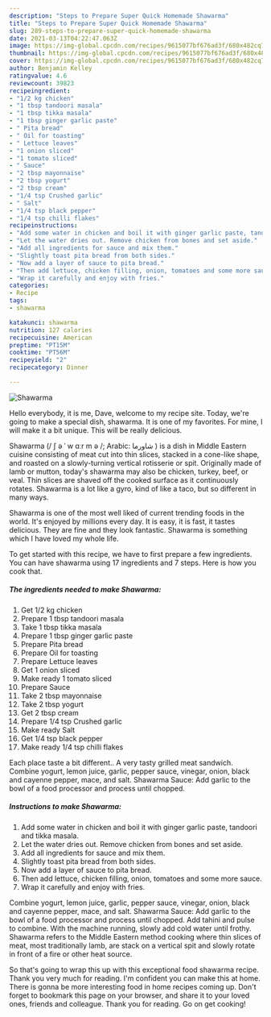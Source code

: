 ```yaml
---
description: "Steps to Prepare Super Quick Homemade Shawarma"
title: "Steps to Prepare Super Quick Homemade Shawarma"
slug: 289-steps-to-prepare-super-quick-homemade-shawarma
date: 2021-03-13T04:22:47.063Z
image: https://img-global.cpcdn.com/recipes/9615077bf676ad3f/680x482cq70/shawarma-recipe-main-photo.jpg
thumbnail: https://img-global.cpcdn.com/recipes/9615077bf676ad3f/680x482cq70/shawarma-recipe-main-photo.jpg
cover: https://img-global.cpcdn.com/recipes/9615077bf676ad3f/680x482cq70/shawarma-recipe-main-photo.jpg
author: Benjamin Kelley
ratingvalue: 4.6
reviewcount: 39823
recipeingredient:
- "1/2 kg chicken"
- "1 tbsp tandoori masala"
- "1 tbsp tikka masala"
- "1 tbsp ginger garlic paste"
- " Pita bread"
- " Oil for toasting"
- " Lettuce leaves"
- "1 onion sliced"
- "1 tomato sliced"
- " Sauce"
- "2 tbsp mayonnaise"
- "2 tbsp yogurt"
- "2 tbsp cream"
- "1/4 tsp Crushed garlic"
- " Salt"
- "1/4 tsp black pepper"
- "1/4 tsp chilli flakes"
recipeinstructions:
- "Add some water in chicken and boil it with ginger garlic paste, tandoori and tikka masala."
- "Let the water dries out. Remove chicken from bones and set aside."
- "Add all ingredients for sauce and mix them."
- "Slightly toast pita bread from both sides."
- "Now add a layer of sauce to pita bread."
- "Then add lettuce, chicken filling, onion, tomatoes and some more sauce."
- "Wrap it carefully and enjoy with fries."
categories:
- Recipe
tags:
- shawarma

katakunci: shawarma 
nutrition: 127 calories
recipecuisine: American
preptime: "PT15M"
cooktime: "PT56M"
recipeyield: "2"
recipecategory: Dinner

---
```



![Shawarma](https://img-global.cpcdn.com/recipes/9615077bf676ad3f/680x482cq70/shawarma-recipe-main-photo.jpg)

Hello everybody, it is me, Dave, welcome to my recipe site. Today, we're going to make a special dish, shawarma. It is one of my favorites. For mine, I will make it a bit unique. This will be really delicious.

Shawarma (/ ʃ ə ˈ w ɑːr m ə /; Arabic: شاورما ‎) is a dish in Middle Eastern cuisine consisting of meat cut into thin slices, stacked in a cone-like shape, and roasted on a slowly-turning vertical rotisserie or spit. Originally made of lamb or mutton, today&#39;s shawarma may also be chicken, turkey, beef, or veal. Thin slices are shaved off the cooked surface as it continuously rotates. Shawarma is a lot like a gyro, kind of like a taco, but so different in many ways.

Shawarma is one of the most well liked of current trending foods in the world. It's enjoyed by millions every day. It is easy, it is fast, it tastes delicious. They are fine and they look fantastic. Shawarma is something which I have loved my whole life.


To get started with this recipe, we have to first prepare a few ingredients. You can have shawarma using 17 ingredients and 7 steps. Here is how you cook that.

<!--inarticleads1-->

##### The ingredients needed to make Shawarma:

1. Get 1/2 kg chicken
1. Prepare 1 tbsp tandoori masala
1. Take 1 tbsp tikka masala
1. Prepare 1 tbsp ginger garlic paste
1. Prepare  Pita bread
1. Prepare  Oil for toasting
1. Prepare  Lettuce leaves
1. Get 1 onion sliced
1. Make ready 1 tomato sliced
1. Prepare  Sauce
1. Take 2 tbsp mayonnaise
1. Take 2 tbsp yogurt
1. Get 2 tbsp cream
1. Prepare 1/4 tsp Crushed garlic
1. Make ready  Salt
1. Get 1/4 tsp black pepper
1. Make ready 1/4 tsp chilli flakes


Each place taste a bit different.. A very tasty grilled meat sandwich. Combine yogurt, lemon juice, garlic, pepper sauce, vinegar, onion, black and cayenne pepper, mace, and salt. Shawarma Sauce: Add garlic to the bowl of a food processor and process until chopped. 

<!--inarticleads2-->

##### Instructions to make Shawarma:

1. Add some water in chicken and boil it with ginger garlic paste, tandoori and tikka masala.
1. Let the water dries out. Remove chicken from bones and set aside.
1. Add all ingredients for sauce and mix them.
1. Slightly toast pita bread from both sides.
1. Now add a layer of sauce to pita bread.
1. Then add lettuce, chicken filling, onion, tomatoes and some more sauce.
1. Wrap it carefully and enjoy with fries.


Combine yogurt, lemon juice, garlic, pepper sauce, vinegar, onion, black and cayenne pepper, mace, and salt. Shawarma Sauce: Add garlic to the bowl of a food processor and process until chopped. Add tahini and pulse to combine. With the machine running, slowly add cold water until frothy. Shawarma refers to the Middle Eastern method cooking where thin slices of meat, most traditionally lamb, are stack on a vertical spit and slowly rotate in front of a fire or other heat source. 

So that's going to wrap this up with this exceptional food shawarma recipe. Thank you very much for reading. I'm confident you can make this at home. There is gonna be more interesting food in home recipes coming up. Don't forget to bookmark this page on your browser, and share it to your loved ones, friends and colleague. Thank you for reading. Go on get cooking!
